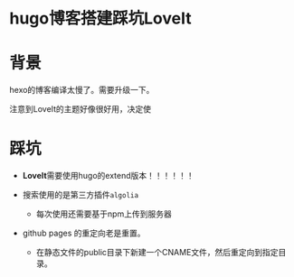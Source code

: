 # hugo博客搭建踩坑LoveIt




# 背景

hexo的博客编译太慢了。需要升级一下。

注意到LoveIt的主题好像很好用，决定使





# 踩坑

-  **LoveIt**需要使用hugo的extend版本！！！！！！
- 搜索使用的是第三方插件`algolia`
  - 每次使用还需要基于npm上传到服务器

-  github pages 的重定向老是重置。
   -  在静态文件的public目录下新建一个CNAME文件，然后重定向到指定目录。








